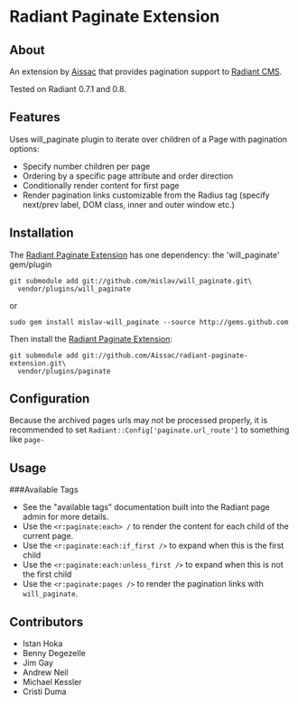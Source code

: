 Radiant Paginate Extension
===

About
---
An extension by [Aissac][ai] that provides pagination support to [Radiant CMS][rd].

Tested on Radiant 0.7.1 and 0.8.

Features
---

Uses will_paginate plugin to iterate over children of a Page with pagination options:
* Specify number children per page
* Ordering by a specific page attribute and order direction
* Conditionally render content for first page
* Render pagination links customizable from the Radius tag (specify next/prev label, DOM class, inner and outer window etc.)

Installation
---

The [Radiant Paginate Extension][rpe] has one dependency: the 'will_paginate' gem/plugin

    git submodule add git://github.com/mislav/will_paginate.git\
      vendor/plugins/will_paginate
    
or

    sudo gem install mislav-will_paginate --source http://gems.github.com

Then install the [Radiant Paginate Extension][rpe]:

    git submodule add git://github.com/Aissac/radiant-paginate-extension.git\
      vendor/plugins/paginate

Configuration
---
Because the archived pages urls may not be processed properly, it is recommended to set `Radiant::Config['paginate.url_route']` to something like `page-`

Usage
---

###Available Tags
* See the "available tags" documentation built into the Radiant page admin for more details.
* Use the `<r:paginate:each> /` to render the content for each child of the current page.
* Use the `<r:paginate:each:if_first />` to expand when this is the first child
* Use the `<r:paginate:each:unless_first />` to expand when this is not the first child
* Use the `<r:paginate:pages />` to render the pagination links with `will_paginate`.

Contributors
---

* Istan Hoka
* Benny Degezelle
* Jim Gay
* Andrew Neil
* Michael Kessler
* Cristi Duma

[ai]: http://www.aissac.ro/
[rd]: http://radiantcms.org/
[rpe]: http://blog.aissac.ro/radiant/paginate-extension/